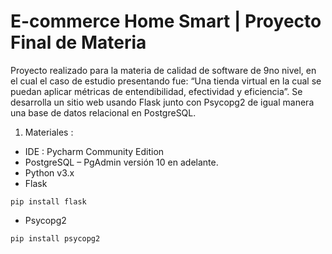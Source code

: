 # E-commerce Home Smart | Proyecto Final de Materia
Proyecto realizado para la materia de calidad de software de 9no nivel, en el cual el caso de estudio presentando fue: “Una tienda virtual en la cual se puedan aplicar métricas de entendibilidad, efectividad y eficiencia”.
Se desarrolla un sitio web usando Flask junto con Psycopg2 de igual manera una base de datos relacional en PostgreSQL. 
1. Materiales :
  - IDE : Pycharm Community Edition 
  - PostgreSQL – PgAdmin versión 10 en adelante.
  - Python v3.x
  - Flask 
  ```
  pip install flask
  ```
  - Psycopg2 
  ```
  pip install psycopg2
  ```
